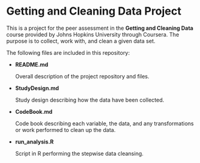 Getting and Cleaning Data Project
=================================

This is a project for the peer assessment in the __Getting and Cleaning Data__ course provided by Johns Hopkins University through Coursera. 
The purpose is to collect, work with, and clean a given data set.

The following files are included in this repository:

* __README.md__

	Overall description of the project repository and files. 
* __StudyDesign.md__

	Study design describing how the data have been collected.
* __CodeBook.md__

	Code book describing each variable, the data, and any transformations or work performed to clean up the data.
* __run_analysis.R__

  Script in R performing the stepwise data cleansing. 
